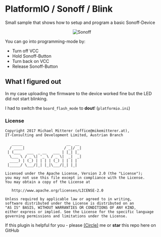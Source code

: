 # PlatformIO / Sonoff / Blink

Small sample that shows how to setup and program a basic Sonoff-Device

<p align="center">
    <img src="https://raw.githubusercontent.com/MikeMitterer/sonoff/master/doc/images/sonoff.jpg" alt="Sonoff" />
</p>

You can go into programming-mode by:

   - Turn off VCC
   - Hold Sonoff-Button
   - Turn back on VCC
   - Release Sonoff-Button
   
## What I figured out
   
In my case uploading the firmware to the device worked fine but the LED did not start blinking.

I had to switch the `board_flash_mode` to **dout**! (`platformio.ini`)     
   
### License 

    Copyright 2017 Michael Mitterer (office@mikemitterer.at),
    IT-Consulting and Development Limited, Austrian Branch

       _____                    __  __ 
      / ____|                  / _|/ _|
     | (___   ___  _ __   ___ | |_| |_ 
      \___ \ / _ \| '_ \ / _ \|  _|  _|
      ____) | (_) | | | | (_) | | | |  
     |_____/ \___/|_| |_|\___/|_| |_|  
                                                            
    Licensed under the Apache License, Version 2.0 (the "License");
    you may not use this file except in compliance with the License.
    You may obtain a copy of the License at

       http://www.apache.org/licenses/LICENSE-2.0

    Unless required by applicable law or agreed to in writing,
    software distributed under the License is distributed on an
    "AS IS" BASIS, WITHOUT WARRANTIES OR CONDITIONS OF ANY KIND,
    either express or implied. See the License for the specific language
    governing permissions and limitations under the License.


If this plugin is helpful for you - please [(Circle)](http://gplus.mikemitterer.at/) me
or **star** this repo here on GitHub